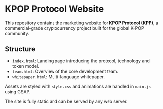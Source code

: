 # KPOP Protocol Website

This repository contains the marketing website for **KPOP Protocol (KPP)**, a commercial-grade cryptocurrency project built for the global K-POP community.

## Structure
- `index.html`: Landing page introducing the protocol, technology and token model.
- `team.html`: Overview of the core development team.
- `whitepaper.html`: Multi-language whitepaper.

Assets are styled with `style.css` and animations are handled in `main.js` using GSAP.

The site is fully static and can be served by any web server.
